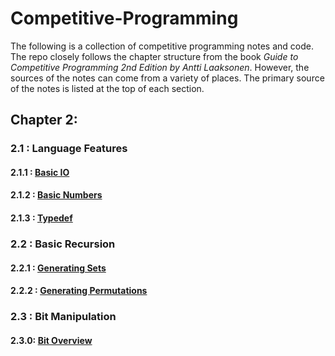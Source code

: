 # Competitive-Programming
The following is a collection of competitive programming notes and code.  The repo closely follows the chapter structure from the book *Guide to Competitive Programming 2nd Edition by Antti Laaksonen*.  However, the sources of the notes can come from a variety of places.  The primary source of the notes is listed at the top of each section.

## Chapter 2:
### 2.1 : Language Features
#### 2.1.1 : [Basic IO](https://github.com/paulburgess1357/Competitive-Programming/blob/master/Competitive-Programming/Chapter2/2_1_1_Basic_IO.hpp)
#### 2.1.2 : [Basic Numbers](https://github.com/paulburgess1357/Competitive-Programming/blob/master/Competitive-Programming/Chapter2/2_1_2_Basic_Numbers.hpp)
#### 2.1.3 : [Typedef](https://github.com/paulburgess1357/Competitive-Programming/blob/master/Competitive-Programming/Chapter2/2_1_3_TypeDef.hpp)
### 2.2 : Basic Recursion
#### 2.2.1 : [Generating Sets](https://github.com/paulburgess1357/Competitive-Programming/blob/master/Competitive-Programming/Chapter2/2_2_1_Recursion_Subsets.hpp)
#### 2.2.2 : [Generating Permutations](https://github.com/paulburgess1357/Competitive-Programming/blob/master/Competitive-Programming/Chapter2/2_2_2_Recursion_Permutations.hpp)
### 2.3 : Bit Manipulation
#### 2.3.0: [Bit Overview](https://github.com/paulburgess1357/Competitive-Programming/blob/master/Competitive-Programming/Chapter2/2_3_0_Bit_Manipulation.hpp)
